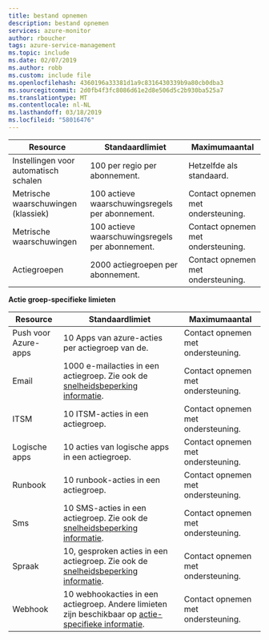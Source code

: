 ```yaml
---
title: bestand opnemen
description: bestand opnemen
services: azure-monitor
author: rboucher
tags: azure-service-management
ms.topic: include
ms.date: 02/07/2019
ms.author: robb
ms.custom: include file
ms.openlocfilehash: 4360196a33381d1a9c8316430339b9a80cb0dba3
ms.sourcegitcommit: 2d0fb4f3fc8086d61e2d8e506d5c2b930ba525a7
ms.translationtype: MT
ms.contentlocale: nl-NL
ms.lasthandoff: 03/18/2019
ms.locfileid: "58016476"
---
```

| Resource | Standaardlimiet | Maximumaantal |
| --- | --- | --- |
| Instellingen voor automatisch schalen |100 per regio per abonnement. | Hetzelfde als standaard. |
| Metrische waarschuwingen (klassiek) |100 actieve waarschuwingsregels per abonnement. | Contact opnemen met ondersteuning. |
| Metrische waarschuwingen |100 actieve waarschuwingsregels per abonnement. | Contact opnemen met ondersteuning. |
| Actiegroepen |2000 actiegroepen per abonnement. | Contact opnemen met ondersteuning. |

**Actie groep-specifieke limieten**

| Resource | Standaardlimiet | Maximumaantal |
| --- | --- | --- |
| Push voor Azure-apps | 10 Apps van azure-acties per actiegroep van de. | Contact opnemen met ondersteuning. |
| Email | 1000 e-mailacties in een actiegroep. Zie ook de [snelheidsbeperking informatie](../articles/azure-monitor/platform/alerts-rate-limiting.md). | Contact opnemen met ondersteuning. |
| ITSM | 10 ITSM-acties in een actiegroep. | Contact opnemen met ondersteuning. | 
| Logische apps | 10 acties van logische apps in een actiegroep. | Contact opnemen met ondersteuning. |
| Runbook | 10 runbook-acties in een actiegroep. | Contact opnemen met ondersteuning. |
| Sms | 10 SMS-acties in een actiegroep. Zie ook de [snelheidsbeperking informatie](../articles/azure-monitor/platform/alerts-rate-limiting.md). | Contact opnemen met ondersteuning. |
| Spraak | 10, gesproken acties in een actiegroep. Zie ook de [snelheidsbeperking informatie](../articles/azure-monitor/platform/alerts-rate-limiting.md). | Contact opnemen met ondersteuning. |
| Webhook | 10 webhookacties in een actiegroep. Andere limieten zijn beschikbaar op [actie-specifieke informatie](../articles/azure-monitor/platform/action-groups.md#action-specific-information).  | Contact opnemen met ondersteuning. |
